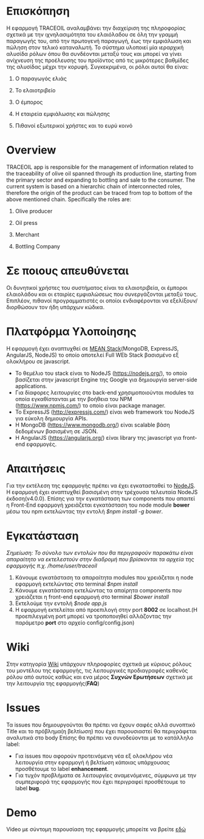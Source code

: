 Επισκόπηση
==========

Η εφαρμογή TRACEOIL αναλαμβάνει την διαχείριση της πληροφορίας σχετικά με την
ιχνηλασιμότητα του ελαιόλαδου σε όλη την γραμμή παραγωγής του, από την
πρωτογενή παραγωγή, έως την εμφιάλωση και πώληση στον τελικό καταναλωτή. Το
σύστημα υλοποιεί μία ιεραρχική αλυσίδα ρόλων όπου θα συνδέονται μεταξύ τους και
μπορεί να γίνει ανίχνευση της προέλευσης του προϊόντος από τις μικρότερες
βαθμίδες της αλυσίδας μέχρι την κορυφή. Συγκεκριμένα, οι ρόλοι αυτοί θα είναι:

1.  Ο παραγωγός ελιάς

2.  Το ελαιοτριβείο

3.  Ο έμπορος

4.  Η εταιρεία εμφιάλωσης και πώλησης

5.  Πιθανοί εξωτερικοί χρήστες και το ευρύ κοινό


Overview
========

TRACEOIL app is responsible for the management of information related to the traceability of olive oil spanned through its production
line, starting from the primary sector and expanding to bottling and sale to the consumer. The current system is
based on a hierarchic chain of interconnected roles, therefore the origin of the product can be traced from top
to bottom of the above mentioned chain. Specifically the roles are:

1. Olive producer

2. Oil press

3. Merchant

4. Bottling Company


Σε ποιους απευθύνεται
=====================

Οι δυνητικοί χρήστες του συστήματος είναι τα ελαιοτριβεία, οι έμποροι ελαιολάδου και οι εταιρίες εμφιαλώσεως που συνεργάζονται
μεταξύ τους. Επιπλέον, πιθανοί προγραμματιστές οι οποίοι ενδιαφέρονται να εξελίξουν/διορθώσουν τον ήδη υπάρχων κώδικα.

Πλατφόρμα Υλοποίησης
====================
Η εφαρμογή έχει αναπτυχθεί σε [MEAN Stack](https://en.wikipedia.org/wiki/MEAN_(software_bundle))(MongoDB, ExpressJS, AngularJS, NodeJS) το οποίο αποτελεί Full WEb Stack βασισμένο εξ ολοκλήρου σε javascript.
* Το θεμέλιο του stack είναι το NodeJS (https://nodejs.org/), το οποίο βασίζεται στην javascript Engine της Google για δημιουργία server-side applications.
* Για δίαφορες λειτουργίες στο back-end χρησιμοποιούνται modules τα οποία εγκαθίστανται με την βοήθεια του NPM (https://www.npmjs.com/) το οποίο είναι package manager.
* Το ExpressJS (http://expressjs.com/) είναι web framework του NodeJS για εύκολη δημιουργία APIs.
* Η MongoDB (https://www.mongodb.org/) είναι scalable βάση δεδομένων βασισμένη σε JSON.
* H AngularJS (https://angularjs.org/) είναι library της javascript για front-end εφαρμογές.

Απαιτήσεις
==========
Για την εκτέλεση της εφαρμογής πρέπει να έχει εγκατασταθεί το [NodeJS](https://nodejs.org/en/). Η εφαρμογή έχει αναπτυχθεί βασισμένη στην τρέχουσα τελευταία NodeJS έκδοση(v4.0.0).
Επίσης για την εγκατάσταση των components που απαιτεί η Front-End εφαρμογή χρειάζεται εγκατάσταση του node module **bower** μέσω του npm εκτελώντας την εντολή *$npm install -g bower*.

Εγκατάσταση
===========

*Σημείωση: Το σύνολο των εντολών που θα περιγραφούν παρακάτω είναι απαραίτητο να εκτελεστούν στην διαδρομή που βρίσκονται τα αρχεία της εφαρμογής π.χ. /home/user/traceoil*

1. Κάνουμε εγκατάσταση τα απαραίτητα modules που χρειάζεται η node εφαρμογή εκτελώντας στο terminal *$npm install*
2. Κάνουμε εγκατάσταση εκτελώντας τα απαίρητα components που χρειάζεται η front-end εφαρμογή στο terminal *$bower install*
3. Εκτελούμε την εντολή *$node app.js*
4. Η εφαρμογή εκτελείται από προεπιλογή στην port **8002** σε localhost.(Η προεπιλεγμένη port μπορεί να τροποποιηθεί αλλάζοντας την παράμετρο **port** στο αρχείο config/config.json)

Wiki
====
Στην κατηγορία [Wiki](https://github.com/ellak-monades-aristeias/TRACEOIL/wiki) υπάρχουν πληροφορίες σχετικά με κύριους ρόλους του μοντέλου της εφαρμογής, τις λειτουργικές προδιαγραφές καθενός ρόλου από αυτούς καθώς και ενα μέρος **Συχνών Ερωτήσεων** σχετικά με την λειτουργία της εφαρμογής(**FAQ**)

Issues
======
Τα issues που δημιουργούνται θα πρέπει να έχουν σαφές αλλά συνοπτικό Title και το πρόβλημα(η βελτίωση) που έχει παρουσιαστεί θα περιγράφεται αναλυτικά στο body
Επίσης θα πρέπει να συνοδεύονται με το κατάλληλο label:
* Για issues που αφορούν προτεινόμενη νέα εξ ολοκλήρου νέα λειτουργία στην εφαρμογή ή βελτίωση κάποιας υπάρχουσας προσθέτουμε το label **enhancement**.
* Για τυχόν προβλήματα σε λειτουργίες αναμενόμενες, σύμφωνα με την συμπεριφορά της εφαρμογής που έχει περιγραφεί προσθέτουμε το label **bug**.

Demo
====
Video με σύντομη παρουσίαση της εφαρμογής μπορείτε να βρείτε [εδώ](https://github.com/ellak-monades-aristeias/TRACEOIL/blob/master/docs/demo.mp4)
